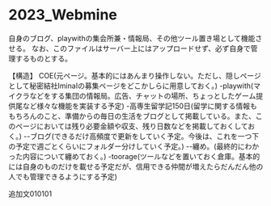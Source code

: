 # 2023_Webmine
自身のブログ、playwithの集会所兼・情報局、その他ツール置き場として機能させる。
なお、このファイルはサーバー上にはアップロードせず、必ず自身で管理するものとする。

【構造】
COE(元ページ。基本的にはあんまり操作しない。ただし、隠しページとして秘密結社IminaIの募集ページをどこかしらに用意しておく。)
-playwith(マイクラなどをする集団の情報局。広告、チャットの場所、ちょっとしたゲーム提供尾など様々な機能を実装する予定)
-高専生留学記150日(留学に関する情報ももちろんのこと、準備からの毎日の生活をブログとして掲載している。また、このページにおいては残り必要金額や収支、残り日数などを掲載しておくしておく。)
--ブログ(できるだけ高頻度で更新をしていく予定。今後は、これを一つ下の予定で週ごとくらいにフォルダー分けしていく予定。)
--纏め。(最終的にわかった内容について纏めておく。)
-toorage(ツールなどを置いておく倉庫。基本的には自身のものだけを載せる予定だが、信用できる仲間が増えたらだんだん他の人でも管理できるようにする予定)

追加文010101